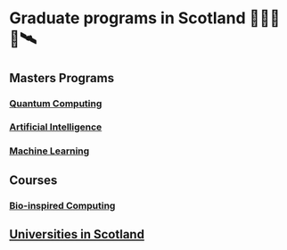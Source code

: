 # Graduate programs in Scotland 🏴󠁧󠁢󠁳󠁣󠁴󠁿🔬🧬🔭🛰️

## Masters Programs

### [Quantum Computing](quantum-computing.md)
### [Artificial Intelligence](artificial-intelligence.md)
### [Machine Learning](machine-learning.md)

## Courses
### [Bio-inspired Computing](bio-inspired-compting.md)

## [Universities in Scotland](universities-in-scotland.md)
